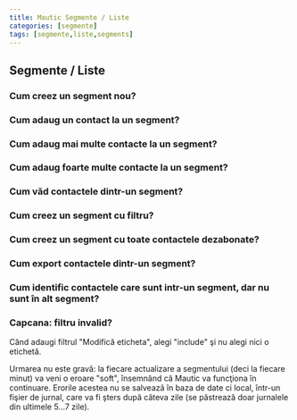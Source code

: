 ```yaml
---
title: Mautic Segmente / Liste
categories: [segmente]
tags: [segmente,liste,segments]
---
```


## Segmente / Liste

### Cum creez un segment nou?

### Cum adaug un contact la un segment?

### Cum adaug mai multe contacte la un segment?

### Cum adaug foarte multe contacte la un segment?

### Cum văd contactele dintr-un segment?

### Cum creez un segment cu filtru?

### Cum creez un segment cu toate contactele dezabonate?

### Cum export contactele dintr-un segment?

### Cum identific contactele care sunt intr-un segment, dar nu sunt în alt segment?

### Capcana: filtru invalid?
Când adaugi filtrul "Modifică eticheta", alegi "include" şi nu alegi nici o etichetă.

Urmarea nu este gravă: la fiecare actualizare a segmentului (deci la fiecare minut) va veni o eroare "soft", însemnând că Mautic va funcţiona în continuare. Erorile acestea nu se salvează în baza de date ci local, într-un fişier de jurnal, care va fi şters după câteva zile (se păstrează doar jurnalele din ultimele 5...7 zile).



